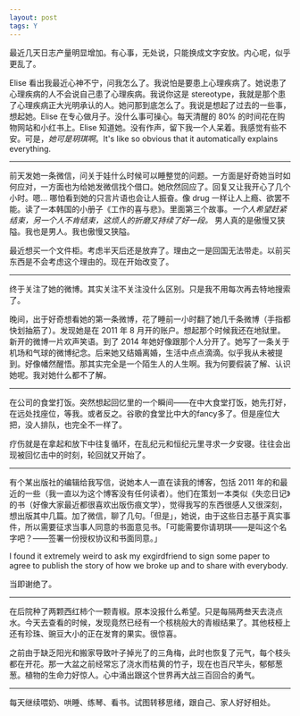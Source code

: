 ```yaml
---
layout: post
tags: Y
---
```


最近几天日志产量明显增加。有心事，无处说，只能换成文字安放。内心呢，似乎更乱了。

Elise 看出我最近心神不宁，问我怎么了。我说怕是要患上心理疾病了。她说患了心理疾病的人不会说自己患了心理疾病。我说你这是 stereotype，我就是那个患了心理疾病正大光明承认的人。她问那到底怎么了。我说是想起了过去的一些事，想起她。Elise 在专心做月子。没什么事可操心。每天清醒的 80% 的时间花在购物网站和小红书上。Elise 知道她。没有作声，留下我一个人呆着。我感觉有些不安。可是，*她可是玥琪啊*。It's like so obvious that it automatically explains everything.

* * *

前天发她一条微信，问关于娃什么时候可以睡整觉的问题。一方面是好奇她当时如何应对，一方面也为给她发微信找个借口。她欣然回应了。回复又让我开心了几个小时。嗯... 哪怕看到她的只言片语也会让人振奋。像 drug 一样让人上瘾、欲罢不能。读了一本韩国的小册子《工作的喜与悲》。里面第三个故事。_一个人希望赶紧结束，另一个人不肯结束，这烦人的折磨又持续了好一段。_ 男人真的是傲慢又狭隘。我也是男人。我也傲慢又狭隘。

最近想买一个文件柜。考虑半天后还是放弃了。理由之一是回国无法带走。以前买东西是不会考虑这个理由的。现在开始改变了。

* * *

终于关注了她的微博。其实关注不关注没什么区别。只是我不用每次再去特地搜索了。

晚间，出于好奇想看她的第一条微博，花了睡前一小时翻了她几千条微博（手指都快划抽筋了）。发现她是在 2011 年 8 月开的账户。想起那个时候我还在地狱里。新开的微博一片欢声笑语。到了 2014 年她好像跟那个人分开了。她写了一条关于机场和气球的微博纪念。后来她又结婚离婚，生活中点点滴滴。似乎我从未被提到。好像幡然醒悟。那其实完全是一个陌生人的人生啊。我为何要假装了解、认识她呢。我对她什么都不了解。

* * *

在公司的食堂打饭。突然想起回忆里的一个瞬间——在中大食堂打饭，她先打好，在远处找座位，等我。或者反之。谷歌的食堂比中大的fancy多了。但是座位大把，没人排队，也完全不一样了。

疗伤就是在拿起和放下中往复循环，在乱纪元和恒纪元里寻求一夕安寝。往往会出现被回忆击中的时刻，轮回就又开始了。

* * *

有个某出版社的编辑给我写信，说她本人一直在读我的博客，包括 2011 年的和最近的一些（我一直以为这个博客没有任何读者）。他们在策划一本类似《失恋日记》的书（好像大家最近都很喜欢出版伤痕文学），觉得我写的东西很感人又很深刻，想出版其中几篇。加了微信，聊了几句。「但是」，她说，由于这些日志基于真实事件，所以需要征求当事人同意的书面意见书。「可能需要你请玥琪——是叫这个名字吧？——签署一份授权协议和书面同意。」

I found it extremely weird to ask my exgirdfriend to sign some paper to agree to publish the story of how we broke up and to share with everybody.

当即谢绝了。

* * *

在后院种了两颗西红柿个一颗青椒。原本没报什么希望。只是每隔两叁天去浇点水。今天去查看的时候，发现竟然已经有一个核桃般大的青椒结果了。其他枝桠上还有珍珠、豌豆大小的正在发育的果实。很惊喜。

之前由于缺乏阳光和搬家导致叶子掉光了的三角梅，此时也恢复了元气，每个枝头都在开花。那一大盆之前经常忘了浇水而枯黄的竹子，现在也百尺竿头，郁郁葱葱。植物的生命力好惊人。心中涌出跟这个世界再大战三百回合的勇气。

* * *

每天继续喂奶、哄睡、练琴、看书。试图转移思绪，跟自己、家人好好相处。
